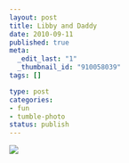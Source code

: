 ```yaml
--- 
layout: post
title: Libby and Daddy
date: 2010-09-11
published: true
meta: 
  _edit_last: "1"
  _thumbnail_id: "910058039"
tags: []

type: post
categories: 
- fun
- tumble-photo
status: publish
---
```

[![](http://media.eick.us/2011/06/My-Photo-Strip-8078135131-225x300.jpg)](http://media.eick.us/2010/09/My-Photo-Strip-8078135131.jpg)
